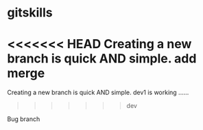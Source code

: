# gitskills
<<<<<<< HEAD
Creating a new branch is quick AND simple.
add merge
=======
Creating a new branch is quick AND simple.
dev1 is working ......
>>>>>>> dev

Bug branch

